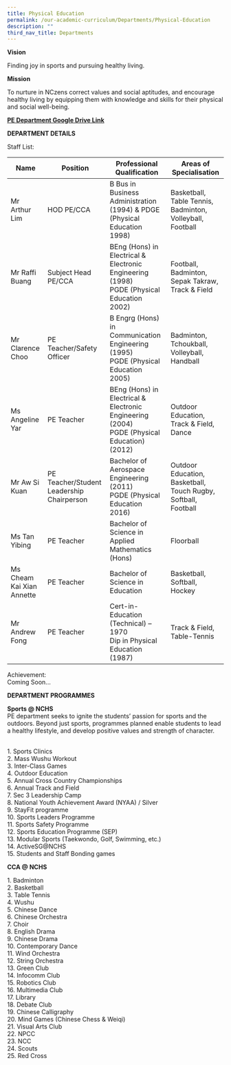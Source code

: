 ```yaml
---
title: Physical Education
permalink: /our-academic-curriculum/Departments/Physical-Education
description: ""
third_nav_title: Departments
---
```

**Vision**

Finding joy in sports and pursuing healthy living.

  

  

**Mission**

To nurture in NCzens correct values and social aptitudes, and encourage healthy living by equipping them with knowledge and skills for their physical and social well-being.

[**PE Department Google Drive Link**](https://drive.google.com/drive/folders/0B0NLoi7jhnNmM2hJWDVnaUxYWWM?resourcekey=0-45bq6JNoH8n1RCfpR7WqSA)

**DEPARTMENT DETAILS**

Staff List:

| Name | Position | Professional Qualification | Areas of Specialisation|
| -------- | -------- | -------- |-------- |
| Mr Arthur Lim     | HOD PE/CCA     | B Bus in Business Administration (1994) & PDGE (Physical Education 1998)     |Basketball, Table Tennis, Badminton, Volleyball, Football
|Mr Raffi Buang|Subject Head PE/CCA|BEng (Hons) in Electrical & Electronic Engineering (1998)   <br>PGDE (Physical Education 2002)|Football, Badminton, Sepak Takraw, Track & Field
|Mr Clarence Choo|PE Teacher/Safety Officer|B Engrg (Hons) in Communication Engineering (1995)   <br>PGDE (Physical Education 2005)|Badminton, Tchoukball, Volleyball, Handball
|Ms Angeline Yar|PE Teacher|BEng (Hons) in Electrical & Electronic Engineering (2004)   <br>PGDE (Physical Education) (2012)|Outdoor Education, Track & Field, Dance
|Mr Aw Si Kuan|PE Teacher/Student Leadership Chairperson|Bachelor of Aerospace Engineering (2011)  <br>PGDE (Physical Education 2016)|Outdoor Education, Basketball, Touch Rugby, Softball, Football
|Ms Tan Yibing|PE Teacher|Bachelor of Science in Applied Mathematics (Hons)|Floorball|
|Ms Cheam Kai Xian Annette|PE Teacher|Bachelor of Science in Education|Basketball, Softball, Hockey|
|Mr Andrew Fong|PE Teacher|Cert-in-Education (Technical) – 1970  <br>Dip in Physical Education (1987)|Track & Field, Table-Tennis

Achievement:
<br>Coming Soon...

**DEPARTMENT PROGRAMMES**

**Sports @ NCHS**
<br>PE department seeks to ignite the students’ passion for sports and the outdoors. Beyond just sports, programmes planned enable students to lead a healthy lifestyle, and develop positive values and strength of character.

<br>1\. Sports Clinics
<br>2\. Mass Wushu Workout
<br>3\. Inter-Class Games
<br>4\. Outdoor Education
<br>5\. Annual Cross Country Championships
<br>6\. Annual Track and Field
<br>7\. Sec 3 Leadership Camp
<br>8\. National Youth Achievement Award (NYAA) / Silver
<br>9\. StayFit programme
<br>10\. Sports Leaders Programme
<br>11\. Sports Safety Programme
<br>12\. Sports Education Programme (SEP)
<br>13\. Modular Sports (Taekwondo, Golf, Swimming, etc.)
<br>14\. ActiveSG@NCHS
<br>15\. Students and Staff Bonding games

**CCA @ NCHS**

1\. Badminton
<br>2\. Basketball
<br>3\. Table Tennis
<br>4\. Wushu
<br>5\. Chinese Dance
<br>6\. Chinese Orchestra
<br>7\. Choir
<br>8\. English Drama
<br>9\. Chinese Drama
<br>10\. Contemporary Dance
<br>11\. Wind Orchestra
<br>12\. String Orchestra
<br>13\. Green Club
<br>14\. Infocomm Club
<br>15\. Robotics Club
<br>16\. Multimedia Club
<br>17\. Library
<br>18\. Debate Club
<br>19\. Chinese Calligraphy
<br>20\. Mind Games (Chinese Chess & Weiqi)
<br>21\. Visual Arts Club
<br>22\. NPCC
<br>23\. NCC
<br>24\. Scouts
<br>25\. Red Cross